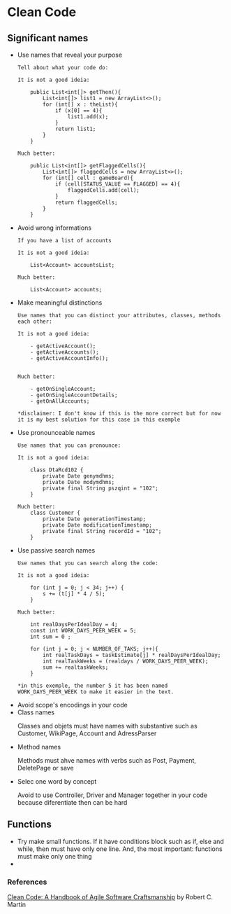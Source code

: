 <h1>Clean Code</h1>

<h2>Significant names</h2>

<ul>
<li>Use names that reveal your purpose</li>

```
Tell about what your code do:

It is not a good ideia:

    public List<int[]> getThen(){
        List<int[]> list1 = new ArrayList<>();
        for (int[] x : theList){
            if (x[0] == 4){
                list1.add(x);
            }
            return list1;
        }
    }

Much better:

    public List<int[]> getFlaggedCells(){
        List<int[]> flaggedCells = new ArrayList<>();
        for (int[] cell : gameBoard){
            if (cell[STATUS_VALUE == FLAGGED] == 4){
                flaggedCells.add(cell);
            }
            return flaggedCells;
        }
    }
```


<li>Avoid wrong informations</li>

```
If you have a list of accounts

It is not a good ideia:

    List<Account> accountsList;

Much better:

    List<Account> accounts;
```

<li>Make meaningful distinctions</li>

```
Use names that you can distinct your attributes, classes, methods each other: 

It is not a good ideia:

    - getActiveAccount();
    - getActiveAccounts();
    - getActiveAccountInfo();


Much better:

    - getOnSingleAccount;
    - getOnSingleAccountDetails;
    - getOnAllAccounts;

*disclaimer: I don't know if this is the more correct but for now it is my best solution for this case in this exemple
```
<li>Use pronounceable names</li>

```
Use names that you can pronounce: 

It is not a good ideia:

    class DtaRcd102 {
        private Date genymdhms;
        private Date modymdhms;
        private final String pszqint = "102";
    }

Much better:
    class Customer {
        private Date generationTimestamp;
        private Date modificationTimestamp;
        private final String recordId = "102";
    }
```

<li>Use passive search names</li>

```
Use names that you can search along the code:

It is not a good ideia:

    for (int j = 0; j < 34; j++) {
        s += (t[j] * 4 / 5);
    }

Much better:

    int realDaysPerIdealDay = 4;
    const int WORK_DAYS_PEER_WEEK = 5;
    int sum = 0 ;

    for (int j = 0; j < NUMBER_OF_TAKS; j++){
        int realTaskDays = taskEstimate[j] * realDaysPerIdealDay;
        int realTaskWeeks = (realdays / WORK_DAYS_PEER_WEEK);
        sum += realtaskWeeks;
    }

*in this exemple, the number 5 it has been named WORK_DAYS_PEER_WEEK to make it easier in the text.

```
<li>Avoid scope's encodings in your code</li>

<li>Class names</li>
<p>Classes and objets must have names with substantive such as Customer, WikiPage, Account and AdressParser</p>

<li>Method names</li>
<p>Methods must ahve names with verbs such as Post, Payment, DeletePage or save</p>

<li>Selec one word by concept</li>
<p>Avoid to use Controller, Driver and Manager together in your code because diferentiate then can be hard</p>

</ul>


<h2>Functions</h2>


<ul>
<li>Try make small functions. If it have conditions block such as if, else and while, then must have only one line. And, the most important: functions must make only one thing</li>

<li></li>
</ul>

<h3>References</h3>
<p><a href="https://www.amazon.com.br/Clean-Code-Handbook-Software-Craftsmanship/dp/0132350882">Clean Code: A Handbook of Agile Software Craftsmanship</a> by Robert C. Martin</p>
